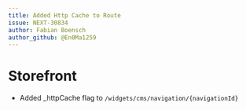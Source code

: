 ```yaml
---
title: Added Http Cache to Route
issue: NEXT-30834
author: Fabian Boensch
author_github: @En0Ma1259
---
```

# Storefront
* Added _httpCache flag to `/widgets/cms/navigation/{navigationId}`
